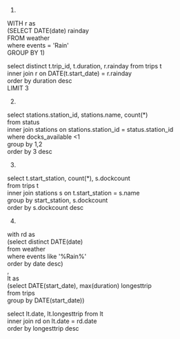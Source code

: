 1)   
WITH r as   
(SELECT DATE(date) rainday   
FROM weather  
where events = 'Rain'  
GROUP BY 1)  

select distinct t.trip_id, t.duration, r.rainday from trips t  
inner join r on DATE(t.start_date) = r.rainday  
order by duration desc  
LIMIT 3  

2)  
select stations.station_id, stations.name, count(*)   
from status   
inner join stations on stations.station_id = status.station_id  
where docks_available <1  
group by 1,2  
order by 3 desc  

3) 
select t.start_station, count(*), s.dockcount  
from trips t  
inner join stations s on t.start_station = s.name   
group by start_station, s.dockcount  
order by s.dockcount desc  

4) 

with rd as   
(select distinct DATE(date)   
 from weather  
 where events like '%Rain%'  
 order by date desc)  
,   
 lt as  
 (select DATE(start_date), max(duration) longesttrip  
  from trips  
 group by DATE(start_date))  
			     
select lt.date, lt.longesttrip from lt   
inner join rd on lt.date = rd.date  
order by longesttrip desc  
